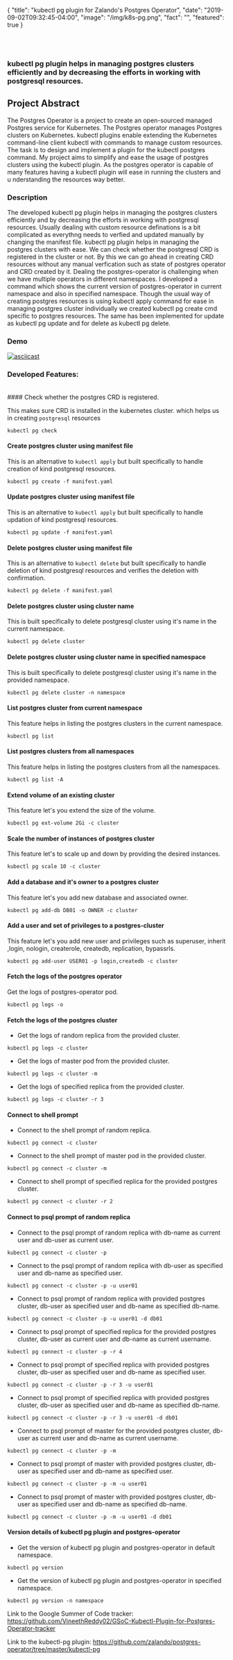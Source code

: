 
{
  "title": "kubectl pg plugin for Zalando's Postgres Operator",
  "date": "2019-09-02T09:32:45-04:00",
  "image": "/img/k8s-pg.png",
  "fact": "",
  "featured": true
}

<br/><br/>

### kubectl pg plugin helps in managing postgres clusters efficiently and by decreasing the efforts in working with postgresql resources.

## Project Abstract
The Postgres Operator is a project to create an open-sourced managed Postgres service for Kubernetes. 
The Postgres operator manages Postgres clusters on Kubernetes. kubectl plugins enable extending the Kubernetes command-line client kubectl with commands to manage custom resources. The task is to design and implement a plugin for the kubectl 
postgres command. My project aims to simplify and ease the usage of postgres clusters using the kubectl plugin. 
As the postgres operator is capable of many features having a kubectl plugin will ease in running the clusters and u
nderstanding the resources way better.

### Description

The developed kubectl pg plugin helps in managing the postgres clusters efficiently and by decreasing the efforts in working with postgresql resources. Usually dealing with custom resource definations is a bit complicated as everythng needs to verfied and updated manually by changing the manifest file. kubectl pg plugin helps in managing the postgres clusters with ease. We can check whether the postgresql CRD is registered in the cluster or not. By this we can go ahead in creating CRD resources without any manual verfication such as state of postgres operator and CRD created by it. Dealing the postgres-operator is challenging when we have multiple operators in different namespaces. I developed a command which shows the current version of postgres-operator in current namespace and also in specified namespace. Though the usual way of creating postgres resources is using kubectl apply command for ease in managing postgres cluster individually we created kubectl pg create cmd specific to postgres resources. The same has been implemented for update as kubectl pg update and for delete as kubectl pg delete. 

### Demo

[![asciicast](https://asciinema.org/a/YD0zVQnesSy6Tw2LIRIrghwW6.svg)](https://asciinema.org/a/YD0zVQnesSy6Tw2LIRIrghwW6)

### Developed Features:
<br>
#### Check whether the postgres CRD is registered.

This makes sure CRD is installed in the kubernetes cluster. which helps us in creating ```postgresql``` resources

```
kubectl pg check
```

#### Create postgres cluster using manifest file

This is an alternative to ```kubectl apply``` but built specifically to handle creation of kind postgresql resources. 

```
kubectl pg create -f manifest.yaml
```

#### Update postgres cluster using manifest file

This is an alternative to ```kubectl apply``` but built specifically to handle updation of kind postgresql resources. 

```
kubectl pg update -f manifest.yaml
```

#### Delete postgres cluster using manifest file

This is an alternative to ```kubectl delete``` but built specifically to handle deletion of kind postgresql resources and verifies the deletion with confirmation. 

```
kubectl pg delete -f manifest.yaml
```

#### Delete postgres cluster using cluster name

This is built specifically to delete postgresql cluster using it's name in the current namespace.

```
kubectl pg delete cluster
```

#### Delete postgres cluster using cluster name in specified namespace

This is built specifically to delete postgresql cluster using it's name in the provided namespace.

```
kubectl pg delete cluster -n namespace
```

#### List postgres cluster from current namespace

This feature helps in listing the postgres clusters in the current namespace.

```
kubectl pg list
```

#### List postgres clusters from all namespaces

This feature helps in listing the postgres clusters from all the namespaces.

```
kubectl pg list -A
```

#### Extend volume of an existing cluster

This feature let's you extend the size of the volume.

```
kubectl pg ext-volume 2Gi -c cluster
```

#### Scale the number of instances of postgres cluster

This feature let's to scale up and down by providing the desired instances.

```
kubectl pg scale 10 -c cluster
```

#### Add a database and it's owner to a postgres cluster

This feature let's you add new database and associated owner.

```
kubectl pg add-db DB01 -o OWNER -c cluster
```

#### Add a user and set of privileges to a postgres-cluster

This feature let's you add new user and privileges such as superuser, inherit ,login, nologin, createrole, createdb, replication, bypassrls.

```
kubectl pg add-user USER01 -p login,createdb -c cluster
```

#### Fetch the logs of the postgres operator

Get the logs of postgres-operator pod.

```
kubectl pg logs -o
```

#### Fetch the logs of the postgres cluster

- Get the logs of random replica from the provided cluster.

```
kubectl pg logs -c cluster
```

- Get the logs of master pod from the provided cluster.

```
kubectl pg logs -c cluster -m
```

- Get the logs of specified replica from the provided cluster.

```
kubectl pg logs -c cluster -r 3
```

#### Connect to shell prompt 

- Connect to the shell prompt of random replica.

```
kubectl pg connect -c cluster
```

- Connect to the shell prompt of master pod in the provided cluster.

```
kubectl pg connect -c cluster -m
```

- Connect to shell prompt of specified replica for the provided postgres cluster.

```
kubectl pg connect -c cluster -r 2
```

#### Connect to psql prompt of random replica 

- Connect to the psql prompt of random replica with db-name as current user and db-user as current user.

```
kubectl pg connect -c cluster -p
```

- Connect to the psql prompt of random replica with db-user as specified user and db-name as specified user.

```
kubectl pg connect -c cluster -p -u user01
```

- Connect to psql prompt of random replica with provided postgres cluster, db-user as specified user and db-name as specified db-name.

```
kubectl pg connect -c cluster -p -u user01 -d db01
```

- Connect to psql prompt of specified replica for the provided postgres cluster, db-user as current user and db-name as current username.

```
kubectl pg connect -c cluster -p -r 4
```

- Connect to psql prompt of specified replica with provided postgres cluster, db-user as specified user and db-name as specified user.

```
kubectl pg connect -c cluster -p -r 3 -u user01
```

- Connect to psql prompt of specified replica with provided postgres cluster, db-user as specified user and db-name as specified db-name.

```
kubectl pg connect -c cluster -p -r 3 -u user01 -d db01
```

- Connect to psql prompt of master for the provided postgres cluster, db-user as current user and db-name as current username.

```
kubectl pg connect -c cluster -p -m
```

- Connect to psql prompt of master with provided postgres cluster, db-user as specified user and db-name as specified user.

```
kubectl pg connect -c cluster -p -m -u user01
```

- Connect to psql prompt of master with provided postgres cluster, db-user as specified user and db-name as specified db-name.

```
kubectl pg connect -c cluster -p -m -u user01 -d db01
```



#### Version details of kubectl pg plugin and postgres-operator

- Get the version of kubectl pg plugin and postgres-operator in default namespace.

```
kubectl pg version
```

- Get the version of kubectl pg plugin and postgres-operator in specified namespace.

```
kubectl pg version -n namespace
```

Link to the Google Summer of Code tracker: https://github.com/VineethReddy02/GSoC-Kubectl-Plugin-for-Postgres-Operator-tracker

Link to the kubectl-pg plugin: https://github.com/zalando/postgres-operator/tree/master/kubectl-pg
